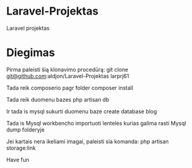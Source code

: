 # Laravel-Projektas
Laravel projektas 

# Diegimas

Pirma paleisti šią klonavimo procedūrą:
git clone git@github.com:aldjon/Laravel-Projektas larprj61 

Tada reik composerio pagr folder
composer install

Tada reik duomenu bazes
php artisan db

Ir tada is mysql sukurti duomenu baze
create database blog

Tada is Mysql workbencho importuoti lenteles kurias galima rasti Mysql dump folderyje

Jei kartais nera ikeliami imagai, paleisti sia komanda:
php artisan storage:link

Have fun
